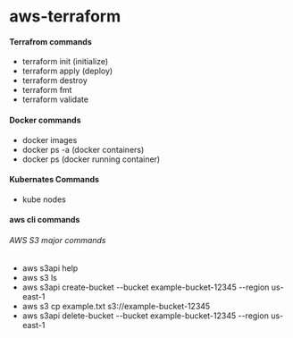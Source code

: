 # aws-terraform

#### Terrafrom commands
* terraform init (initialize)
* terraform apply (deploy)
* terraform destroy
* terraform fmt
* terraform validate

#### Docker commands
* docker images
* docker ps -a (docker containers)
* docker ps (docker running container)

#### Kubernates Commands
* kube nodes

#### aws cli commands
###### AWS S3 major commands
* aws s3api help
* aws s3 ls
* aws s3api create-bucket --bucket example-bucket-12345 --region us-east-1
* aws s3 cp example.txt s3://example-bucket-12345
* aws s3api delete-bucket --bucket example-bucket-12345 --region us-east-1
